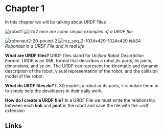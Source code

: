 # Chapter 1
In this chapter we will be talking about URDF Files

![robot1](https://user-images.githubusercontent.com/13907836/36332617-d0054cfa-1327-11e8-8f72-ed011af0fadc.PNG)
![r2d2](https://user-images.githubusercontent.com/13907836/36332618-d021f166-1327-11e8-84b8-2eb4b4b1a4c1.PNG)
*here are some simple examples of a URDF file*

![robonaut2-20-pound-2](https://user-images.githubusercontent.com/13907836/36332994-5c6ac9bc-1329-11e8-94ed-820b81de4f6a.jpg)
![rsz_seq_2-1024x429-1024x429](https://user-images.githubusercontent.com/13907836/36332927-18754318-1329-11e8-8f73-fb3eca02aeb8.png)
*NASA Robonaut in a URDF File and in real life*


**What are URDF files?** URDF files stand for *Unified Robot Description Format*. URDF is an XML format that describes a robot,its parts, its joints, dimensions, and so on. The URDF can represent the kinematic and dynamic description of the robot, visual representation of the robot, and the collision model of the robot.


**What do URDF files do?** It 3D models a robot or its parts, it simulate them or to simply help the developers in their daily work.

**How do I create a URDF file?** In a URDF File we must write the relationship between each **link** and **joint** in the robot and save the file with the *.urdf* extension

## Links
